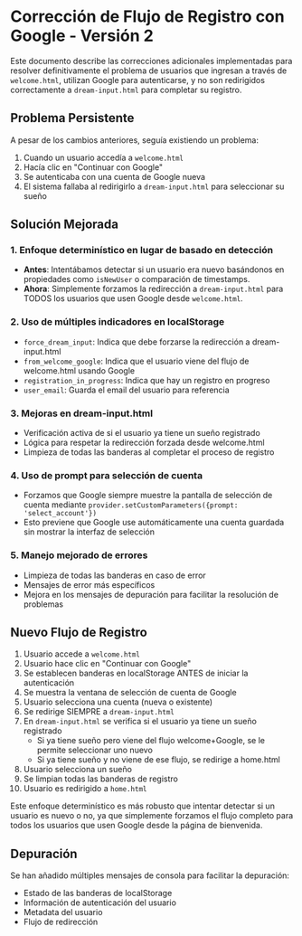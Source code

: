 # Corrección de Flujo de Registro con Google - Versión 2

Este documento describe las correcciones adicionales implementadas para resolver definitivamente el problema de usuarios que ingresan a través de `welcome.html`, utilizan Google para autenticarse, y no son redirigidos correctamente a `dream-input.html` para completar su registro.

## Problema Persistente

A pesar de los cambios anteriores, seguía existiendo un problema:

1. Cuando un usuario accedía a `welcome.html`
2. Hacía clic en "Continuar con Google"
3. Se autenticaba con una cuenta de Google nueva
4. El sistema fallaba al redirigirlo a `dream-input.html` para seleccionar su sueño

## Solución Mejorada

### 1. Enfoque determinístico en lugar de basado en detección

- **Antes**: Intentábamos detectar si un usuario era nuevo basándonos en propiedades como `isNewUser` o comparación de timestamps.
- **Ahora**: Simplemente forzamos la redirección a `dream-input.html` para TODOS los usuarios que usen Google desde `welcome.html`.

### 2. Uso de múltiples indicadores en localStorage

- `force_dream_input`: Indica que debe forzarse la redirección a dream-input.html
- `from_welcome_google`: Indica que el usuario viene del flujo de welcome.html usando Google
- `registration_in_progress`: Indica que hay un registro en progreso
- `user_email`: Guarda el email del usuario para referencia

### 3. Mejoras en dream-input.html

- Verificación activa de si el usuario ya tiene un sueño registrado
- Lógica para respetar la redirección forzada desde welcome.html
- Limpieza de todas las banderas al completar el proceso de registro

### 4. Uso de prompt para selección de cuenta

- Forzamos que Google siempre muestre la pantalla de selección de cuenta mediante `provider.setCustomParameters({prompt: 'select_account'})`
- Esto previene que Google use automáticamente una cuenta guardada sin mostrar la interfaz de selección

### 5. Manejo mejorado de errores

- Limpieza de todas las banderas en caso de error
- Mensajes de error más específicos
- Mejora en los mensajes de depuración para facilitar la resolución de problemas

## Nuevo Flujo de Registro

1. Usuario accede a `welcome.html`
2. Usuario hace clic en "Continuar con Google"
3. Se establecen banderas en localStorage ANTES de iniciar la autenticación
4. Se muestra la ventana de selección de cuenta de Google
5. Usuario selecciona una cuenta (nueva o existente)
6. Se redirige SIEMPRE a `dream-input.html`
7. En `dream-input.html` se verifica si el usuario ya tiene un sueño registrado
   - Si ya tiene sueño pero viene del flujo welcome+Google, se le permite seleccionar uno nuevo
   - Si ya tiene sueño y no viene de ese flujo, se redirige a home.html
8. Usuario selecciona un sueño
9. Se limpian todas las banderas de registro
10. Usuario es redirigido a `home.html`

Este enfoque determinístico es más robusto que intentar detectar si un usuario es nuevo o no, ya que simplemente forzamos el flujo completo para todos los usuarios que usen Google desde la página de bienvenida.

## Depuración

Se han añadido múltiples mensajes de consola para facilitar la depuración:
- Estado de las banderas de localStorage
- Información de autenticación del usuario
- Metadata del usuario
- Flujo de redirección
